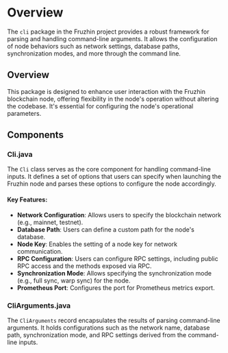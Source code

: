 # Overview

The `cli` package in the Fruzhin project provides a robust framework for parsing and handling command-line arguments. It allows the configuration of node behaviors such as network settings, database paths, synchronization modes, and more through the command line.

## Overview

This package is designed to enhance user interaction with the Fruzhin blockchain node, offering flexibility in the node's operation without altering the codebase. It's essential for configuring the node's operational parameters.

## Components

### Cli.java

The `Cli` class serves as the core component for handling command-line inputs. It defines a set of options that users can specify when launching the Fruzhin node and parses these options to configure the node accordingly.

#### Key Features:

- **Network Configuration**: Allows users to specify the blockchain network (e.g., mainnet, testnet).
- **Database Path**: Users can define a custom path for the node's database.
- **Node Key**: Enables the setting of a node key for network communication.
- **RPC Configuration**: Users can configure RPC settings, including public RPC access and the methods exposed via RPC.
- **Synchronization Mode**: Allows specifying the synchronization mode (e.g., full sync, warp sync) for the node.
- **Prometheus Port**: Configures the port for Prometheus metrics export.

### CliArguments.java

The `CliArguments` record encapsulates the results of parsing command-line arguments. It holds configurations such as the network name, database path, synchronization mode, and RPC settings derived from the command-line inputs.
